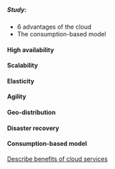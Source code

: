 ##### Study:
* 6 advantages of the cloud
* The consumption-based model


#### High availability

#### Scalability

#### Elasticity

#### Agility

#### Geo-distribution

#### Disaster recovery

#### Consumption-based model



[Describe benefits of cloud services](https://learn.microsoft.com/en-us/training/modules/describe-benefits-use-cloud-services/)